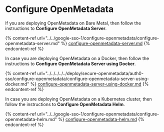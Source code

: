 # Configure OpenMetadata

If you are deploying OpenMetadata on Bare Metal, then follow the instructions to **Configure OpenMetadata Server**.

{% content-ref url="../../google-sso-1/configure-openmetadata/configure-openmetadata-server.md" %}
[configure-openmetadata-server.md](../../google-sso-1/configure-openmetadata/configure-openmetadata-server.md)
{% endcontent-ref %}

In case you are deploying OpenMetadata on a Docker, then follow the instructions to **Configure OpenMetadata Server using Docker**.

{% content-ref url="../../../../../deploy/secure-openmetadata/auth0-sso/configure-openmetadata/configure-openmetadata-server-using-docker.md" %}
[configure-openmetadata-server-using-docker.md](../../../../../deploy/secure-openmetadata/auth0-sso/configure-openmetadata/configure-openmetadata-server-using-docker.md)
{% endcontent-ref %}

In case you are deploying OpenMetadata on a Kubernetes cluster, then follow the instructions to **Configure OpenMetadata Helm**.

{% content-ref url="../../google-sso-1/configure-openmetadata/configure-openmetadata-helm.md" %}
[configure-openmetadata-helm.md](../../google-sso-1/configure-openmetadata/configure-openmetadata-helm.md)
{% endcontent-ref %}

